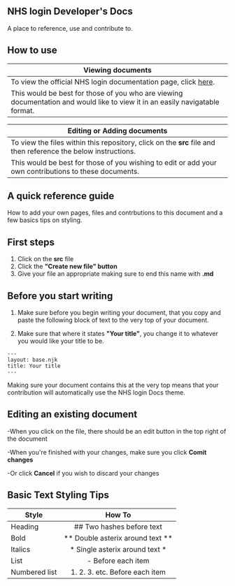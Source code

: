 
## NHS login Developer's Docs

A place to reference, use and contribute to.

## How to use

|Viewing documents                                                                                                            |
|-----------------------------------------------------------------------------------------------------------------------------|
|To view the official NHS login documentation page, click [here](https://faithmawi.github.io/).                               |
|This would be best for those of you who are viewing documentation and would like to view it in an easily navigatable format. |

|Editing or Adding documents                                                                                    |
|---------------------------------------------------------------------------------------------------------------|
|To view the files within this repository, click on the **src** file and then reference the below instructions. |
|This would be best for those of you wishing to edit or add your own contributions to these documents.          |

## A quick reference guide


How to add your own pages, files and contrbutions to this document and a few basics tips on styling.

## First steps 

1. Click on the **src** file
2. Click the **"Create new file" button** 
3. Give your file an appropriate making sure to end this name with **.md**

## Before you start writing

1. Make sure before you begin writing your document, that you copy and paste the following block of text to the very top of your document. 

2. Make sure that where it states **"Your title"**, you change it to whatever you would like your title to be.

```
---
layout: base.njk
title: Your title
---

```

Making sure your document contains this at the very top means that your contribution will automatically use the NHS login Docs theme.

## Editing an existing document

-When you click on the file, there should be an edit button in the top right of the document

-When you're finished with your changes, make sure you click **Comit changes**

-Or click **Cancel** if you wish to discard your changes 

## Basic Text Styling Tips

| Style         | How To                                  |
| ------------- |:-------------:                          |
|Heading        | ## Two hashes before text               |
|Bold           | ** Double asterix around text **        |
|Italics | * Single asterix around text *                 |
|List | - Before each item|
|Numbered list | 1. 2. 3. etc. Before each item |
